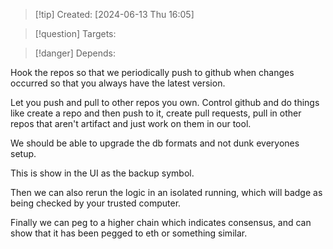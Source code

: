 
>[!tip] Created: [2024-06-13 Thu 16:05]

>[!question] Targets: 

>[!danger] Depends: 

Hook the repos so that we periodically push to github when changes occurred so that you always have the latest version.

Let you push and pull to other repos you own.  Control github and do things like create a repo and then push to it, create pull requests, pull in other repos that aren't artifact and just work on them in our tool.

We should be able to upgrade the db formats and not dunk everyones setup.

This is show in the UI as the backup symbol.

Then we can also rerun the logic in an isolated running, which will badge as being checked by your trusted computer.

Finally we can peg to a higher chain which indicates consensus, and can show that it has been pegged to eth or something similar.